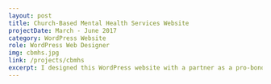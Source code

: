 ```yaml
---
layout: post
title: Church-Based Mental Health Services Website
projectDate: March - June 2017
category: WordPress Website
role: WordPress Web Designer
img: cbmhs.jpg
link: /projects/cbmhs
excerpt: I designed this WordPress website with a partner as a pro-bono project for a non-profit.
---
```

